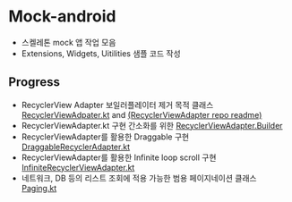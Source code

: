 # Mock-android
- 스켈레톤 mock 앱 작업 모음
- Extensions, Widgets, Uitilities 샘플 코드 작성

## Progress
- RecyclerView Adapter 보일러플레이터 제거 목적 클래스 [RecyclerViewAdpater.kt](https://github.com/ikmuwn/Mock-android/blob/master/app/src/main/java/kim/uno/mock/util/recyclerview/RecyclerViewAdapter.kt) and [(RecyclerViewAdapter repo readme)](https://github.com/ikmuwn/RecyclerViewAdatper/edit/main/README.md)
- RecyclerViewAdapter.kt 구현 간소화를 위한 [RecyclerViewAdapter.Builder](https://github.com/ikmuwn/Mock-android/blob/2ce9a1f7db5964725301614ec3f2d64b632bb96e/app/src/main/java/kim/uno/mock/util/recyclerview/RecyclerViewAdapter.kt#L310)
- RecyclerViewAdapter를 활용한 Draggable 구현 [DraggableRecyclerAdapter.kt](https://github.com/ikmuwn/Mock-android/blob/master/app/src/main/java/kim/uno/mock/util/recyclerview/DraggableRecyclerAdapter.kt)
- RecyclerViewAdapter를 활용한 Infinite loop scroll 구현 [InfiniteRecyclerViewAdapter.kt](https://github.com/ikmuwn/Mock-android/blob/master/app/src/main/java/kim/uno/mock/util/recyclerview/InfiniteRecyclerViewAdapter.kt)
- 네트워크, DB 등의 리스트 조회에 적용 가능한 범용 페이지네이션 클래스 [Paging.kt](https://github.com/ikmuwn/Mock-android/blob/master/app/src/main/java/kim/uno/mock/util/Paging.kt)
